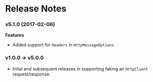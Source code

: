 # Release Notes

### v5.1.0 (2017-02-06)
**Features**
- Added support for `Headers` in `HttpMessageOptions`.


### v1.0.0 -> v5.0.0
- Inital and subsequent releases in supporting faking an `HttpClient` request/response.